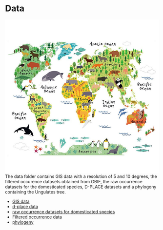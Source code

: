 # Data
![](../doc/images/cartoon-map.jpg)
The data folder contains GIS data with a resolution of 5 and 10 degrees, the filtered occurence datasets obtained from GBIF, the raw occurrence datasets for the domesticated species, D-PLACE datasets and a phylogony containing the Ungulates tree. 

- [GIS data](GIS)
- [d-place data](d-place)
- [raw occurrence datasets for domesticated species](domesticated)
- [Filtered occurrence data](filtered)
- [phylogeny](phylogeny)




